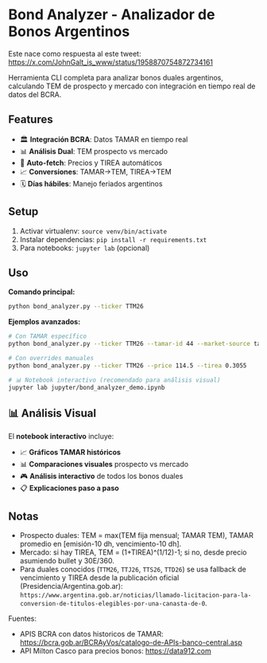 # Bond Analyzer - Analizador de Bonos Argentinos

Este nace como respuesta al este tweet: https://x.com/JohnGalt_is_www/status/1958870754872734161

Herramienta CLI completa para analizar bonos duales argentinos, calculando TEM de prospecto y mercado con integración en tiempo real de datos del BCRA.

## Features
- 🏛️ **Integración BCRA**: Datos TAMAR en tiempo real
- 📊 **Análisis Dual**: TEM prospecto vs mercado
- 🔄 **Auto-fetch**: Precios y TIREA automáticos
- 📈 **Conversiones**: TAMAR→TEM, TIREA→TEM
- 🗓️ **Días hábiles**: Manejo feriados argentinos

## Setup
1. Activar virtualenv: `source venv/bin/activate`
2. Instalar dependencias: `pip install -r requirements.txt`
3. Para notebooks: `jupyter lab` (opcional)

## Uso
**Comando principal:**
```bash
python bond_analyzer.py --ticker TTM26
```

**Ejemplos avanzados:**
```bash
# Con TAMAR específico
python bond_analyzer.py --ticker TTM26 --tamar-id 44 --market-source tamar

# Con overrides manuales  
python bond_analyzer.py --ticker TTM26 --price 114.5 --tirea 0.3055

# 📊 Notebook interactivo (recomendado para análisis visual)
jupyter lab jupyter/bond_analyzer_demo.ipynb
```

## 📊 Análisis Visual
El **notebook interactivo** incluye:
- 📈 **Gráficos TAMAR históricos**
- 📊 **Comparaciones visuales** prospecto vs mercado  
- 🎮 **Análisis interactivo** de todos los bonos duales
- 📋 **Explicaciones paso a paso**

## Notas
- Prospecto duales: TEM = max(TEM fija mensual; TAMAR TEM), TAMAR promedio en [emisión-10 dh, vencimiento-10 dh].
- Mercado: si hay TIREA, TEM = (1+TIREA)^(1/12)-1; si no, desde precio asumiendo bullet y 30E/360.
- Para duales conocidos (`TTM26`, `TTJ26`, `TTS26`, `TTD26`) se usa fallback de vencimiento y TIREA desde la publicación oficial (Presidencia/Argentina.gob.ar): `https://www.argentina.gob.ar/noticias/llamado-licitacion-para-la-conversion-de-titulos-elegibles-por-una-canasta-de-0`.


Fuentes:
- APIS BCRA con datos historicos de TAMAR: https://bcra.gob.ar/BCRAyVos/catalogo-de-APIs-banco-central.asp
- API Milton Casco para precios bonos: https://data912.com